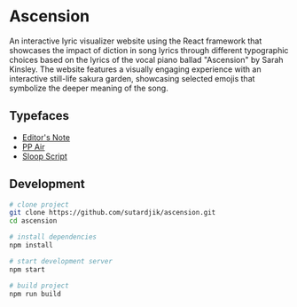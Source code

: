 # Ascension

An interactive lyric visualizer website using the React framework that showcases the impact of diction in song lyrics through different typographic choices based on the lyrics of the vocal piano ballad "Ascension" by Sarah Kinsley. The website features a visually engaging experience with an interactive still-life sakura garden, showcasing selected emojis that symbolize the deeper meaning of the song.

## Typefaces

- [Editor's Note](https://jenwagner.co/products/editors-note-family-a-16-font-editorial-serif-family/)
- [PP Air](https://pangrampangram.com/products/air)
- [Sloop Script](https://fonts.adobe.com/fonts/sloop-script)

## Development

```bash
# clone project
git clone https://github.com/sutardjik/ascension.git
cd ascension

# install dependencies
npm install

# start development server
npm start

# build project
npm run build
```

